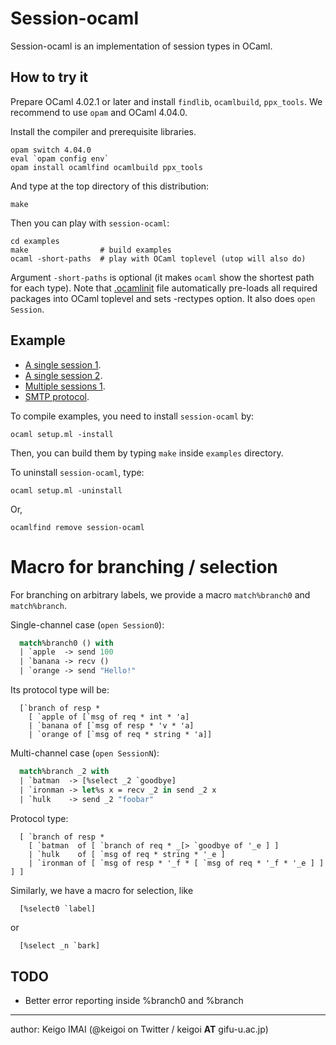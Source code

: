 # Session-ocaml

Session-ocaml is an implementation of session types in OCaml.

## How to try it

Prepare OCaml 4.02.1 or later and install ```findlib```, ```ocamlbuild```, ```ppx_tools```.
We recommend to use ```opam``` and OCaml 4.04.0.

Install the compiler and prerequisite libraries.

    opam switch 4.04.0
    eval `opam config env`
    opam install ocamlfind ocamlbuild ppx_tools

And type at the top directory of this distribution:

    make

Then you can play with ```session-ocaml```:

    cd examples
    make                # build examples
    ocaml -short-paths  # play with OCaml toplevel (utop will also do) 

Argument ```-short-paths``` is optional (it makes ```ocaml``` show the shortest path for each type).
Note that [.ocamlinit](examples/.ocamlinit) file automatically pre-loads all required packages into OCaml toplevel and sets -rectypes option.
It also does ```open Session```.

## Example

* [A single session 1](examples/ex_single1.ml).
* [A single session 2](examples/ex_single2.ml).
* [Multiple sessions 1](examples/ex_multi1.ml).
* [SMTP protocol](examples/smtp.ml).

To compile examples, you need to install ```session-ocaml``` by:

	ocaml setup.ml -install

Then, you can build them by typing ```make``` inside ```examples``` directory.

To uninstall ```session-ocaml```, type:

	ocaml setup.ml -uninstall

Or,

	ocamlfind remove session-ocaml


# Macro for branching / selection

For branching on arbitrary labels, we provide a macro ```match%branch0``` and ```match%branch```.

Single-channel case (```open Session0```):

```ocaml
  match%branch0 () with
  | `apple  -> send 100
  | `banana -> recv ()
  | `orange -> send "Hello!"
```

Its protocol type will be:

```
  [`branch of resp *
    [ `apple of [`msg of req * int * 'a]
    | `banana of [`msg of resp * 'v * 'a]
    | `orange of [`msg of req * string * 'a]]
```

Multi-channel case (```open SessionN```):

```ocaml
  match%branch _2 with
  | `batman  -> [%select _2 `goodbye]
  | `ironman -> let%s x = recv _2 in send _2 x
  | `hulk    -> send _2 "foobar"
```

Protocol type:

```
  [ `branch of resp *
    [ `batman  of [ `branch of req * _[> `goodbye of '_e ] ]
    | `hulk    of [ `msg of req * string * '_e ]
    | `ironman of [ `msg of resp * '_f * [ `msg of req * '_f * '_e ] ] ] ]
```

  Similarly, we have a macro for selection, like

```ocaml
  [%select0 `label]
```

or

```
  [%select _n `bark]
```

## TODO

* Better error reporting inside %branch0 and %branch

----
author: Keigo IMAI (@keigoi on Twitter / keigoi __AT__ gifu-u.ac.jp)
